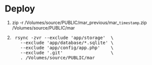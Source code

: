 Deploy
======

1. zip -r /Volumes/source/PUBLIC/mar_previous/mar_`timestamp`.zip /Volumes/source/PUBLIC/mar
2. <pre>
    rsync -zvr --exclude 'app/storage'  \
      --exclude 'app/database/*.sqlite' \
      --exclude 'app/config/app.php'    \
      --exclude '.git'                  \
      . /Volumes/source/PUBLIC/mar
  </pre>
